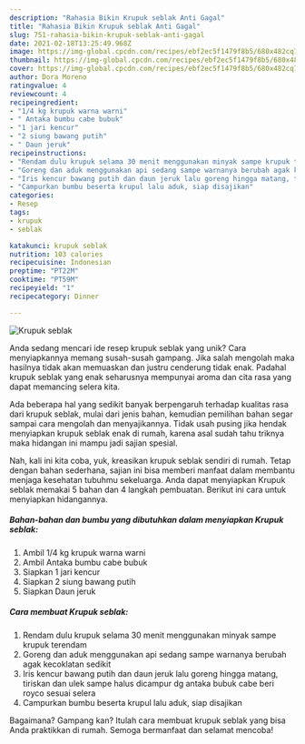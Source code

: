 ```yaml
---
description: "Rahasia Bikin Krupuk seblak Anti Gagal"
title: "Rahasia Bikin Krupuk seblak Anti Gagal"
slug: 751-rahasia-bikin-krupuk-seblak-anti-gagal
date: 2021-02-18T13:25:49.968Z
image: https://img-global.cpcdn.com/recipes/ebf2ec5f1479f8b5/680x482cq70/krupuk-seblak-foto-resep-utama.jpg
thumbnail: https://img-global.cpcdn.com/recipes/ebf2ec5f1479f8b5/680x482cq70/krupuk-seblak-foto-resep-utama.jpg
cover: https://img-global.cpcdn.com/recipes/ebf2ec5f1479f8b5/680x482cq70/krupuk-seblak-foto-resep-utama.jpg
author: Dora Moreno
ratingvalue: 4
reviewcount: 4
recipeingredient:
- "1/4 kg krupuk warna warni"
- " Antaka bumbu cabe bubuk"
- "1 jari kencur"
- "2 siung bawang putih"
- " Daun jeruk"
recipeinstructions:
- "Rendam dulu krupuk selama 30 menit menggunakan minyak sampe krupuk terendam"
- "Goreng dan aduk menggunakan api sedang sampe warnanya berubah agak kecoklatan sedikit"
- "Iris kencur bawang putih dan daun jeruk lalu goreng hingga matang, tiriskan dan ulek sampe halus dicampur dg antaka bubuk cabe beri royco sesuai selera"
- "Campurkan bumbu beserta krupul lalu aduk, siap disajikan"
categories:
- Resep
tags:
- krupuk
- seblak

katakunci: krupuk seblak 
nutrition: 103 calories
recipecuisine: Indonesian
preptime: "PT22M"
cooktime: "PT59M"
recipeyield: "1"
recipecategory: Dinner

---
```



![Krupuk seblak](https://img-global.cpcdn.com/recipes/ebf2ec5f1479f8b5/680x482cq70/krupuk-seblak-foto-resep-utama.jpg)

Anda sedang mencari ide resep krupuk seblak yang unik? Cara menyiapkannya memang susah-susah gampang. Jika salah mengolah maka hasilnya tidak akan memuaskan dan justru cenderung tidak enak. Padahal krupuk seblak yang enak seharusnya mempunyai aroma dan cita rasa yang dapat memancing selera kita.



Ada beberapa hal yang sedikit banyak berpengaruh terhadap kualitas rasa dari krupuk seblak, mulai dari jenis bahan, kemudian pemilihan bahan segar sampai cara mengolah dan menyajikannya. Tidak usah pusing jika hendak menyiapkan krupuk seblak enak di rumah, karena asal sudah tahu triknya maka hidangan ini mampu jadi sajian spesial.


Nah, kali ini kita coba, yuk, kreasikan krupuk seblak sendiri di rumah. Tetap dengan bahan sederhana, sajian ini bisa memberi manfaat dalam membantu menjaga kesehatan tubuhmu sekeluarga. Anda dapat menyiapkan Krupuk seblak memakai 5 bahan dan 4 langkah pembuatan. Berikut ini cara untuk menyiapkan hidangannya.

<!--inarticleads1-->

##### Bahan-bahan dan bumbu yang dibutuhkan dalam menyiapkan Krupuk seblak:

1. Ambil 1/4 kg krupuk warna warni
1. Ambil  Antaka bumbu cabe bubuk
1. Siapkan 1 jari kencur
1. Siapkan 2 siung bawang putih
1. Siapkan  Daun jeruk




<!--inarticleads2-->

##### Cara membuat Krupuk seblak:

1. Rendam dulu krupuk selama 30 menit menggunakan minyak sampe krupuk terendam
1. Goreng dan aduk menggunakan api sedang sampe warnanya berubah agak kecoklatan sedikit
1. Iris kencur bawang putih dan daun jeruk lalu goreng hingga matang, tiriskan dan ulek sampe halus dicampur dg antaka bubuk cabe beri royco sesuai selera
1. Campurkan bumbu beserta krupul lalu aduk, siap disajikan




Bagaimana? Gampang kan? Itulah cara membuat krupuk seblak yang bisa Anda praktikkan di rumah. Semoga bermanfaat dan selamat mencoba!
